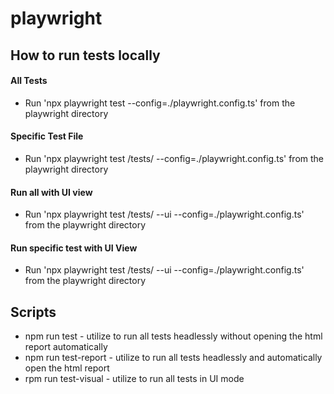# playwright

## How to run tests locally
#### All Tests
- Run 'npx playwright test --config=./playwright.config.ts' from the playwright directory
#### Specific Test File
- Run 'npx playwright test /tests/<SPEC FILE NAME> --config=./playwright.config.ts' from the playwright directory
#### Run all with UI view
- Run 'npx playwright test /tests/ --ui --config=./playwright.config.ts' from the playwright directory
#### Run specific test with UI View
- Run 'npx playwright test /tests/<SPEC FILE NAME> --ui --config=./playwright.config.ts' from the playwright directory
 

## Scripts
- npm run test - utilize to run all tests headlessly without opening the html report automatically
- npm run test-report - utilize to run all tests headlessly and automatically open the html report
- rpm run test-visual - utilize to run all tests in UI mode